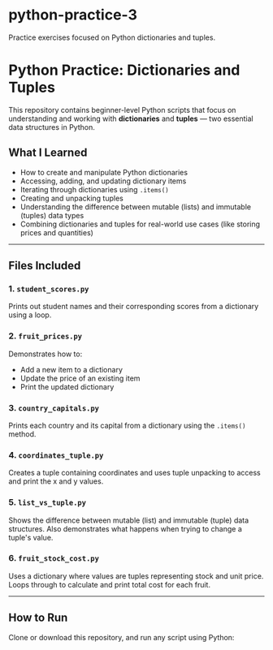# python-practice-3
Practice exercises focused on Python dictionaries and tuples.

# Python Practice: Dictionaries and Tuples

This repository contains beginner-level Python scripts that focus on understanding and working with **dictionaries** and **tuples** — two essential data structures in Python.

## What I Learned

- How to create and manipulate Python dictionaries
- Accessing, adding, and updating dictionary items
- Iterating through dictionaries using `.items()`
- Creating and unpacking tuples
- Understanding the difference between mutable (lists) and immutable (tuples) data types
- Combining dictionaries and tuples for real-world use cases (like storing prices and quantities)

---

## Files Included

### 1. `student_scores.py`
Prints out student names and their corresponding scores from a dictionary using a loop.

### 2. `fruit_prices.py`
Demonstrates how to:
- Add a new item to a dictionary
- Update the price of an existing item
- Print the updated dictionary

### 3. `country_capitals.py`
Prints each country and its capital from a dictionary using the `.items()` method.

### 4. `coordinates_tuple.py`
Creates a tuple containing coordinates and uses tuple unpacking to access and print the x and y values.

### 5. `list_vs_tuple.py`
Shows the difference between mutable (list) and immutable (tuple) data structures. Also demonstrates what happens when trying to change a tuple's value.

### 6. `fruit_stock_cost.py`
Uses a dictionary where values are tuples representing stock and unit price. Loops through to calculate and print total cost for each fruit.

---

## How to Run

Clone or download this repository, and run any script using Python:
